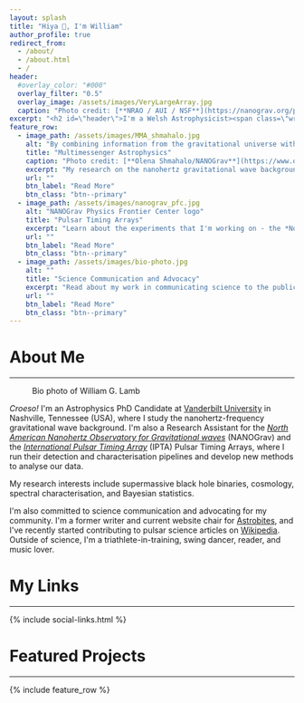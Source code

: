 ```yaml
---
layout: splash
title: "Hiya 👋, I'm William"
author_profile: true
redirect_from: 
  - /about/
  - /about.html
  - /
header:
  #overlay_color: "#000"
  overlay_filter: "0.5"
  overlay_image: /assets/images/VeryLargeArray.jpg
  caption: "Photo credit: [**NRAO / AUI / NSF**](https://nanograv.org/press/image-gallery)"
excerpt: "<h2 id=\"header\">I'm a Welsh Astrophysicist><span class=\"wrap\"></span></span>.</h2>"
feature_row:
  - image_path: /assets/images/MMA_shmahalo.jpg
    alt: "By combining information from the gravitational universe with knowledge learned through traditional astronomy, we can make new discoveries about how the universe works"
    title: "Multimessenger Astrophysics"
    caption: "Photo credit: [**Olena Shmahalo/NANOGrav**](https://www.olenashmahalo.com/project/nanograv)"
    excerpt: "My research on the nanohertz gravitational wave background"
    url: ""
    btn_label: "Read More"
    btn_class: "btn--primary"
  - image_path: /assets/images/nanograv_pfc.jpg
    alt: "NANOGrav Physics Frontier Center logo"
    title: "Pulsar Timing Arrays"
    excerpt: "Learn about the experiments that I'm working on - the *North American Nanohertz Observatory for Gravitational Waves* (NANOGrav) and the *International Pulsar Timing Array* (IPTA)"
    url: ""
    btn_label: "Read More"
    btn_class: "btn--primary"
  - image_path: /assets/images/bio-photo.jpg
    alt: ""
    title: "Science Communication and Advocacy"
    excerpt: "Read about my work in communicating science to the public and in advocating for science and the scientific community"
    url: ""
    btn_label: "Read More"
    btn_class: "btn--primary"
---
```


# About Me
<hr>

<figure style="width: 300px; height: auto;" class="align-left">
  <img src="{{ site.url }}{{ site.baseurl }}/assets/images/bio_photo.jpg" alt="">
  <figcaption>Bio photo of William G. Lamb</figcaption>
</figure> 

*Croeso!* I'm an Astrophysics PhD Candidate at [Vanderbilt University](https://www.vanderbilt.edu/) in Nashville, Tennessee (USA), where I study the nanohertz-frequency gravitational wave background. I'm also a Research Assistant for the [*North American Nanohertz Observatory for Gravitational waves*](https://nanograv.org) (NANOGrav) and the [*International Pulsar Timing Array*](https://ipta4gw.org) (IPTA) Pulsar Timing Arrays, where I run their detection and characterisation pipelines and develop new methods to analyse our data.

My research interests include supermassive black hole binaries, cosmology, spectral characterisation, and Bayesian statistics.

I'm also committed to science communication and advocating for my community. I'm a former writer and current website chair for [Astrobites](https://www.astrobites.org), and I've recently started contributing to pulsar science articles on [Wikipedia](https://www.wikipedia.org). Outside of science, I'm a triathlete-in-training, swing dancer, reader, and music lover.

<!-- To ensure the figure doesn't float to the left of the next part -->
<div style="clear: both;"></div>

# My Links
<hr>

{% include social-links.html %}

# Featured Projects
<hr>

{% include feature_row %}
